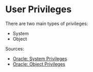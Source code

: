 # User Privileges
There are two main types of privileges:
* System
* Object

Sources:
* [Oracle: System Privileges](https://docs.oracle.com/cd/E21901_01/timesten.1122/e21642/privileges.htm#TTSQL339)
* [Oracle: Object Privileges](https://docs.oracle.com/cd/E21901_01/timesten.1122/e21642/privileges.htm#TTSQL341)
